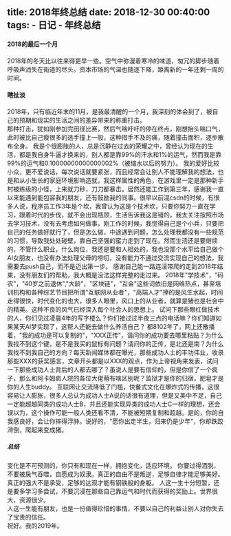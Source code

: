 title: 2018年终总结
date: 2018-12-30 00:40:00
tags:
    - 日记
    - 年终总结
---

#### 2018的最后一个月  
  2018年的冬天比以往来得更早一些。空气中弥漫着寒冷的味道，匆冗的脚步随着呼吸声消失在街道的尽头。资本市场的气温也随逐下降，距离新的一年还剩一周的时间。  

#### 瞎扯淡  
  2018年，只有临近年末的11月，是我最清醒的一个月，我深刻的体会到了，被自己的预期和现实的生活之间的差异带来的称重打击。  
  那种打击，犹如刚参加完田径比赛，然后气喘吁吁的停在终点，刚想抬头喘口气，此时被比自己瘦很多的选手撞上一般，这种措手不及的痛，随着撞击面积，逐步散布全身。
  我是个很膨胀的人，总是沉静在过去的荣耀之中，曾经认为现在的生活，都是我自身牛逼才换来的，别人都是靠99%的汗水和1%的运气，然而我是靠99%的运气和0.10000000000000002%（被缩水以后的努力）。
  我的爱好比较小众，更不爱说话，每次说话就要紧张，而且经常会让别人不能理解我的想法，也是和从小生长的家庭环境影响造就，我这样属性的角色，在游戏里一定是那种新手村被练级的小怪，上来就刀秒，刀刀都暴击。居然还能工作到第三年，感谢我一直以来能遇到能包容我的朋友，还有鼓励我的同事。很早以前混csdn的时候，有很多人说，程序员工作3年是个坎，我曾认为这是个技术坎，只要你努力一直在学习，跟着时代的步伐，就不会出现瓶颈，生活告诉我这是错的，我太关注按照市场去学习技术，没有去考虑如何做事，刚工作的时候，我觉得自己是个小兵，只要把自己的任务做好就行了，但是怎么做，中途遇到问题，怎么处理我都没有一些规范的习惯，导致我处处碰壁，靠自己坚强的蛮力走到了现在。然而生活还是要继续的，不管什么职业，什么岗位，我还是要和人相处的，我也没那个水平给自己做个AI女朋友，也没有办法处理父母的唠叨，没有能力不通过交流实现自己的想法，我需要去push自己，而不是迈出第一步。
  感谢自己能一路连滚带爬的走到2018年结束，没有朋友们的帮助，我大概是没法这样完整的走过来。
  2018年"学技术"，"码农"，"40岁之前退休","大龄"，"区块链"，"互金"这些词依旧是网络热点，甚至培训机构和各种综艺节目把所谓"互联网从业者"，"高端人才"捧的是风生水起，时间走得很快，时代变化的也大，很多人眼里，风口上的从业者，就算是猪也是社会中的精英。这种不良的风气已经深入每个社会人的思想上。
  试问下那些眼红做技术的人，你们见过凌晨4年的写字楼么？你们接过过半夜三点的电话嘛？你们知道如果某天AI梦实现了，这帮人还能去做什么养活自己？
  都8102年了，网上还散播着，"我的成功是可以复制的"，"XXX正传"，请问你的成功要去哪里粘贴？为什么我找不到这个键，是不是我买的鼠标有问题？请问你的正传，是北还是南？为什么我找不到我自己的方向？每天新闻媒体都在曝光，那些成功人士的丰功伟业，收录那些XXX的获奖感言，文章开头都是以XXX的观点，作为上帝视角来发表，试问一下那些成功人士背后的人都去哪了？虽说人是要有信仰的，但是你信了一个疯子，那么和阿卡姆疯人院的各位大佬萌有啥区别呢？监狱才是你的归宿，肥皂才是你的人生buddy。
  互联网让交流降低了门槛，快餐式文化在爆炸式的传播，这很容易让人膨胀，很多人总认为成功人士A说的话很有道理，但是又美中不足，自己一定能超越同类的成功人士B，并且还能实现异类的成功人士C一样的理想，还会误以为，这个操作可能一般人类还看不清，不能被短期复制和超越。是的，你的自我感良好，会让你摔得浮肿。说好的，"愿你出走半生，归来仍是少年"，你却跌跤滑倒，爬起来变成猪。  

##### 总结  
  变化是不可预测的，你只有和现在一样，拥抱变化，适应环境。 
  你要过得洒脱，不要被戾气吞噬，自愿成为奴隶。真正的自由不是叛逆，足够自律才能足够美好。真正的强大不是承受，足够的达观才能有钢铁般的身躯。 
  人这一生十分短暂，还是要多学习多尝试，不要沉浸在那些自己靠运气和时代而获得的奖励上。世界很大，资源很少。  
  人这一生能有朋友，也是一份值得珍惜的事情，不要以自己的利益让别人对你失去了宝贵的信任。  
  祝好。我的2019年。  